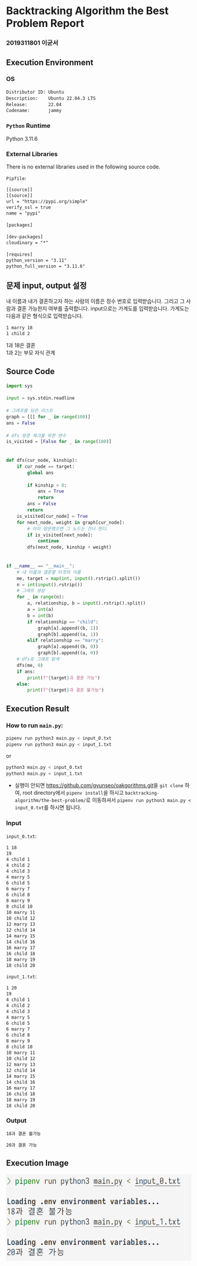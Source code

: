 # Backtracking Algorithm the Best Problem Report

### 2019311801 이균서

## Execution Environment

### OS

```zsh
Distributor ID: Ubuntu
Description:    Ubuntu 22.04.3 LTS
Release:        22.04
Codename:       jammy
```

### `Python` Runtime

Python 3.11.6

### External Libraries

There is no external libraries used in the following source code.

`Pipfile`:

```
[[source]]
[[source]]
url = "https://pypi.org/simple"
verify_ssl = true
name = "pypi"

[packages]

[dev-packages]
cloudinary = "*"

[requires]
python_version = "3.11"
python_full_version = "3.11.6"
```

## 문제 input, output 설정

내 이름과 내가 결혼하고자 하는 사람의 이름은 정수 번호로 입력받습니다. 그리고 그 사람과 결혼 가능한지 여부를 출력합니다.
input으로는 가계도를 입력받습니다. 가계도는 다음과 같은 형식으로 입력받습니다.

```
1 marry 18
1 child 2
```

1과 18은 결혼  
1과 2는 부모 자식 관계

## Source Code

```python
import sys

input = sys.stdin.readline

# 그래프를 담은 리스트
graph = [[] for _ in range(100)]
ans = False

# dfs 방문 체크를 위한 변수
is_visited = [False for _ in range(100)]


def dfs(cur_node, kinship):
    if cur_node == target:
        global ans

        if kinship > 8:
            ans = True
            return
        ans = False
        return
    is_visited[cur_node] = True
    for next_node, weight in graph[cur_node]:
        # 이미 방문했으면 그 노드는 건너 띈다.
        if is_visited[next_node]:
            continue
        dfs(next_node, kinship + weight)


if __name__ == "__main__":
    # 내 이름과 결혼할 타겟의 이름
    me, target = map(int, input().rstrip().split())
    n = int(input().rstrip())
    # 그래프 생성
    for _ in range(n):
        a, relationship, b = input().rstrip().split()
        a = int(a)
        b = int(b)
        if relationship == "child":
            graph[a].append((b, 1))
            graph[b].append((a, 1))
        elif relationship == "marry":
            graph[a].append((b, 0))
            graph[b].append((a, 0))
    # dfs로 그래프 탐색
    dfs(me, 0)
    if ans:
        print(f"{target}과 결혼 가능")
    else:
        print(f"{target}과 결혼 불가능")

```

## Execution Result

### How to run `main.py`:

```zsh
pipenv run python3 main.py < input_0.txt
pipenv run python3 main.py < input_1.txt
```

or

```zsh
python3 main.py < input_0.txt
python3 main.py < input_1.txt
```

- 실행이 안되면 <https://github.com/gyunseo/oakgorithms.git>을 `git clone` 하여, root directory에서 `pipenv install`을 하시고 `backtracking-algorithm/the-best-problem/`로 이동하셔서 `pipenv run python3 main.py < input_0.txt`를 하시면 됩니다.

### Input

`input_0.txt`:

```
1 18
19
4 child 1
4 child 2
4 child 3
4 marry 5
6 child 5
6 marry 7
6 child 8
8 marry 9
8 child 10
10 marry 11
10 child 12
12 marry 13
12 child 14
14 marry 15
14 child 16
16 marry 17
16 child 18
18 marry 19
18 child 20
```

`input_1.txt`:

```
1 20
19
4 child 1
4 child 2
4 child 3
4 marry 5
6 child 5
6 marry 7
6 child 8
8 marry 9
8 child 10
10 marry 11
10 child 12
12 marry 13
12 child 14
14 marry 15
14 child 16
16 marry 17
16 child 18
18 marry 19
18 child 20
```

### Output

```
18과 결혼 불가능
```

```
20과 결혼 가능
```

## Execution Image

![Alt text](image.png)
